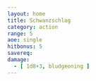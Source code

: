 ```yaml
---
layout: home
title: Schwanzschlag
category: action
range: 5
aoe: single
hitbonus: 5
savereq: 
damage:
  - [ 1d8+3, bludgeoning ]
---
```

